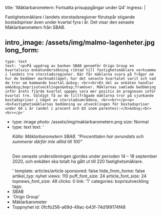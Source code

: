 title: 'Mäklarbarometern: Fortsatta prisuppgångar under Q4'
ingress: |
  <p>Fastighetsmäklare i landets storstadsregioner förutspår stigande bostadspriser även under kvartal fyra i år. Det visar den senaste Mäklarbarometern från SBAB.
  </p>
  
intro_image: /assets/img/malmo-lagenheter.jpg
long_form:
  -
    type: text
    text: '<p>På uppdrag av banken SBAB genomför Origo Group en kvartalsvis enkätundersökning riktad till fastighetsmäklare verksamma i landets tre storstadsregioner. Där får mäklarna svara på frågor om hur de bedömer marknadsläget; hur det senaste kvartalet varit och vad de tror om kommande kvartal.&nbsp; <br><br>En del av enkäten handlar om&nbsp;boprisutvecklingen&nbsp;framöver. Mäklarnas samlade bedömning inför årets fjärde kvartal uppges vara mer positiv än prognosen inför kvartal tre. Väldigt få av de tillfrågade mäklarna tror på sjunkande bostadspriser i något av storstadsområdena. <br><br></p><p><b>Fastighetsmäklarnas bedömning av utvecklingen för bostadspriser under Q4 i år (andel i procent och Q3 inom parentes):</b>&nbsp;<br><br></p>'
  -
    type: image
    photo: /assets/img/maklarbarometern.png
    size: Normal
  -
    type: text
    text: '<p><i>Källa: Mäklarbarometern SBAB. “Procenttalen har avrundats och summerar därför inte alltid till 100”</i>&nbsp;<br><br></p><p>Den senaste undersökningen gjordes under perioden 14 – 18 september 2020, och enkäten ska totalt ha gått ut till 220 fastighetsmäklare.&nbsp;&nbsp;</p>'
template: articles/article
sponsored: false
hide_from_home: false
artikel_typ: nyhet
views: 110
puff_font_size: 24
article_font_size: 24
topnews_font_size: 48
clicks: 0
link: '1'
categories: boprisutveckling
tags:
  - SBAB
  - 'Origo Group'
  - Mäklarbarometer
  - Toppnyhet
id: 0fcfb256-a69d-49ac-b43f-74d199174f48
